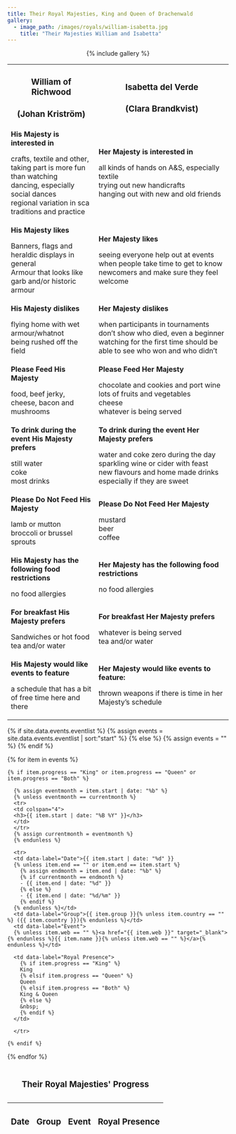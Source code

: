 ```yaml
---
title: Their Royal Majesties, King and Queen of Drachenwald
gallery:
  - image_path: /images/royals/william-isabetta.jpg
    title: "Their Majesties William and Isabetta"
---
```


<div style="margin-left:auto;margin-right:auto;max-width:300px;text-align: center">
{% include gallery %}
</div>

<table>
<tr>
<td align="center">
<h3 style="text-align: center;"><strong>William of Richwood</strong></h3>
<h3 style="text-align: center;">(Johan Kriström)</h3>
<p> <script type="text/javascript">document.write(String.fromCharCode(60,97,32,104,114,101,102,61,39,109,97,105,108,116,111,58,107,105,110,103,64,100,114,97,99,104,101,110,119,97,108,100,46,115,99,97,46,111,114,103,39,62,107,105,110,103,64,100,114,97,99,104,101,110,119,97,108,100,46,115,99,97,46,111,114,103,60,47,97,62));</script></p></td>

<td align="center">
<h3 style="text-align: center;"><strong>Isabetta del Verde<br /></strong></h3>
<h3 style="text-align: center;">(Clara Brandkvist)</h3>
<p> <script type="text/javascript">document.write(String.fromCharCode(60,97,32,104,114,101,102,61,39,109,97,105,108,116,111,58,113,117,101,101,110,64,100,114,97,99,104,101,110,119,97,108,100,46,115,99,97,46,111,114,103,39,62,113,117,101,101,110,64,100,114,97,99,104,101,110,119,97,108,100,46,115,99,97,46,111,114,103,60,47,97,62));</script></p></td>
</tr>
<tr>
<td><b>His Majesty is interested in</b><br>

crafts, textile and other, taking part is more fun than watching <br>
dancing, especially social dances <br>
regional variation in sca traditions and practice <br>

</td>

<td><b>Her Majesty is interested in</b><br>

all kinds of hands on A&amp;S, especially textile <br>
trying out new handicrafts <br>
hanging out with new and old friends <br>

</td>
</tr>
<tr>
<td><b>His Majesty likes</b><br>

Banners, flags and heraldic displays in general <br>
Armour that looks like garb and/or historic armour <br>

</td>

<td><b>Her Majesty likes</b><br>

seeing everyone help out at events <br>
when people take time to get to know newcomers and make sure they feel welcome <br>

</td>
</tr>
<tr>
<td><b>His Majesty dislikes</b><br>

flying home with wet armour/whatnot <br>
being rushed off the field <br>

</td>

<td><b>Her Majesty dislikes</b><br>

when  participants in tournaments don’t show who died, even a beginner  watching for the first time should be able to see who won and who didn’t <br>

</td>
</tr>
<tr>
<td><b>Please Feed His Majesty</b><br>

food, beef jerky, cheese, bacon and mushrooms <br>

</td>

<td><b>Please Feed Her Majesty</b><br>

chocolate and cookies and port wine <br>
lots of fruits and vegetables <br>
cheese <br>
whatever is being served <br>

</td>
</tr>
<tr>
<td><b>To drink during the event His Majesty prefers</b><br>

still water <br>
coke <br>
most drinks <br>

</td>

<td><b>To drink during the event Her Majesty prefers</b><br>

water and coke zero during the day <br>
sparkling wine or cider with feast <br>
new flavours and home made drinks especially if they are sweet <br>

</td>
</tr>
<tr>
<td><b>Please Do Not Feed His Majesty</b><br>

lamb or mutton <br>
broccoli or brussel sprouts <br>

</td>

<td><b>Please Do Not Feed Her Majesty</b><br>

mustard <br>
beer <br>
coffee <br>

</td>
</tr>
<tr>
<td><b>His Majesty has the following food restrictions</b><br>

no food allergies <br>

</td>

<td><b>Her Majesty has the following food restrictions</b><br>

no food allergies <br>

</td>
</tr>
<tr>
<td><b>For breakfast His Majesty prefers</b><br>

Sandwiches or hot food <br>
tea and/or water <br>

</td>

<td><b>For breakfast Her Majesty prefers</b><br>

whatever is being served <br>
tea and/or water <br>

</td>
</tr>
<tr>
<td><b>His Majesty would like events to feature</b><br>

a schedule that has a bit of free time here and there <br>

</td>

<td><b>Her Majesty would like events to feature:</b><br>

thrown weapons if there is time in her Majesty’s schedule <br>

</td>
</tr>
  </table>

  <table>

  <caption><h3>Their Royal Majesties' Progress</h3></caption>

  <thead>
  <tr valign="top">
  <th scope="col">
  <h3>Date</h3>
  </th>
  <th scope="col">
  <h3>Group</h3>
  </th>
  <th scope="col">
  <h3>Event</h3>
  </th>
  <th scope="col">
  <h3>Royal Presence</h3>
  </th>
  </tr>
  </thead>

  <tbody>

  {% if site.data.events.eventlist %}
    {% assign events = site.data.events.eventlist | sort:"start" %}
  {% else %}
    {% assign events = "" %}
  {% endif %}

  {% for item in events %}

    {% if item.progress == "King" or item.progress == "Queen" or item.progress == "Both" %}

      {% assign eventmonth = item.start | date: "%b" %}
      {% unless eventmonth == currentmonth %}
      <tr>
      <td colspan="4">
      <h3>{{ item.start | date: "%B %Y" }}</h3>
      </td>
      </tr>
      {% assign currentmonth = eventmonth %}
      {% endunless %}

      <tr>
      <td data-label="Date">{{ item.start | date: "%d" }}
      {% unless item.end == "" or item.end == item.start %}
        {% assign endmonth = item.end | date: "%b" %}
        {% if currentmonth == endmonth %}
        - {{ item.end | date: "%d" }}
        {% else %}
        - {{ item.end | date: "%d/%m" }}
        {% endif %}
      {% endunless %}</td>
      <td data-label="Group">{{ item.group }}{% unless item.country == "" %} ({{ item.country }}){% endunless %}</td>
      <td data-label="Event">
      {% unless item.web == "" %}<a href="{{ item.web }}" target="_blank">{% endunless %}{{ item.name }}{% unless item.web == "" %}</a>{% endunless %}</td>
      
      <td data-label="Royal Presence">
        {% if item.progress == "King" %}
        King
        {% elsif item.progress == "Queen" %}
        Queen
        {% elsif item.progress == "Both" %}
        King & Queen
        {% else %}
        &nbsp;
        {% endif %}
      </td>

      </tr>

    {% endif %}
  {% endfor %}

  </tbody>
  </table>
